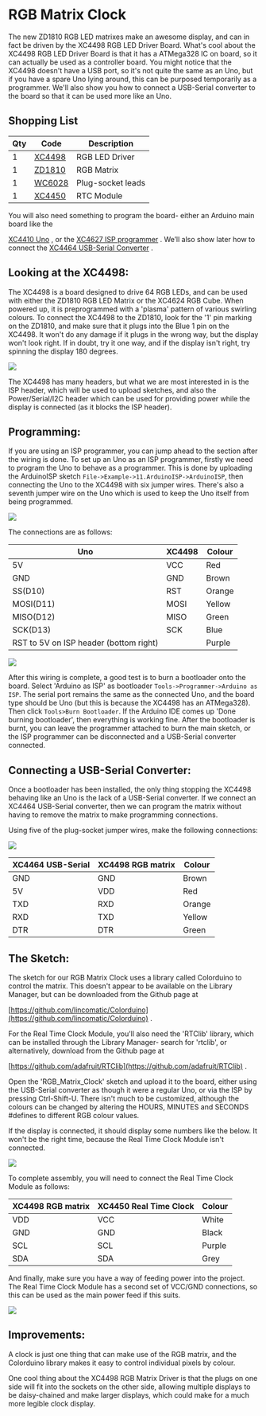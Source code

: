 # RGB Matrix Clock

The new ZD1810 RGB LED matrixes make an awesome display, and can in fact be driven by the XC4498 RGB LED Driver Board. What's cool about the XC4498 RGB LED Driver Board is that it has a ATMega328 IC on board, so it can actually be used as a controller board. You might notice that the XC4498 doesn't have a USB port, so it's not quite the same as an Uno, but if you have a spare Uno lying around, this can be purposed temporarily as a programmer. We'll also show you how to connect a USB-Serial converter to the board so that it can be used more like an Uno.

## Shopping List

|Qty| Code | Description |
|---|---|---|
|1 | [XC4498](http://jaycar.com.au/p/XC4498) | RGB LED Driver
|1 | [ZD1810](http://jaycar.com.au/p/ZD1810) | RGB Matrix
|1 | [WC6028](http://jaycar.com.au/p/WC6028) | Plug-socket leads
|1 | [XC4450](http://jaycar.com.au/p/XC4450) | RTC Module

You will also need something to program the board- either an Arduino main board like the

[XC4410 Uno](https://jaycar.com.au/p/XC4410) , or the [XC4627 ISP programmer](https://jaycar.com.au/p/XC4627) . We’ll also show later how to connect the [XC4464 USB-Serial Converter](https://jaycar.com.au/p/XC4464) .

## Looking at the XC4498:

The XC4498 is a board designed to drive 64 RGB LEDs, and can be used with either the ZD1810 RGB LED Matrix or the XC4624 RGB Cube. When powered up, it is preprogrammed with a 'plasma' pattern of various swirling colours. To connect the XC4498 to the ZD1810, look for the '1' pin marking on the ZD1810, and make sure that it plugs into the Blue 1 pin on the XC4498. It won't do any damage if it plugs in the wrong way, but the display won't look right. If in doubt, try it one way, and if the display isn't right, try spinning the display 180 degrees.

![](images/step1.png)

The XC4498 has many headers, but what we are most interested in is the ISP header, which will be used to upload sketches, and also the Power/Serial/I2C header which can be used for providing power while the display is connected (as it blocks the ISP header).

## Programming:

If you are using an ISP programmer, you can jump ahead to the section after the wiring is done. To set up an Uno as an ISP programmer, firstly we need to program the Uno to behave as a programmer. This is done by uploading the ArduinoISP sketch `File->Example->11.ArduinoISP->ArduinoISP`, then connecting the Uno to the XC4498 with six jumper wires. There's also a seventh jumper wire on the Uno which is used to keep the Uno itself from being programmed.

![](images/step2.png)

The connections are as follows:

|Uno|XC4498|Colour
|---|---|---
|5V|VCC|Red
|GND|GND|Brown
|SS(D10)|RST|Orange
|MOSI(D11)|MOSI|Yellow
|MISO(D12)|MISO|Green
|SCK(D13)|SCK|Blue
|RST to 5V on ISP header (bottom right)||Purple
![](images/step3.png)

After this wiring is complete, a good test is to burn a bootloader onto the board. Select 'Arduino as ISP' as bootloader `Tools->Programmer->Arduino as ISP`. The serial port remains the same as the connected Uno, and the board type should be Uno (but this is because the XC4498 has an ATMega328). Then click `Tools>Burn Bootloader`. If the Arduino IDE comes up 'Done burning bootloader', then everything is working fine. After the bootloader is burnt, you can leave the programmer attached to burn the main sketch, or the ISP programmer can be disconnected and a USB-Serial converter connected.

## Connecting a USB-Serial Converter:

Once a bootloader has been installed, the only thing stopping the XC4498 behaving like an Uno is the lack of a USB-Serial converter. If we connect an XC4464 USB-Serial converter, then we can program the matrix without having to remove the matrix to make programming connections.

Using five of the plug-socket jumper wires, make the following connections:

![](images/step4.png)

|XC4464 USB-Serial|XC4498 RGB matrix|Colour
|---|---|---
|GND|GND|Brown
|5V|VDD|Red
|TXD|RXD|Orange
|RXD|TXD|Yellow
|DTR|DTR|Green

## The Sketch:

The sketch for our RGB Matrix Clock uses a library called Colorduino to control the matrix. This doesn't appear to be available on the Library Manager, but can be downloaded from the Github page at

[https://github.com/lincomatic/Colorduino](https://github.com/lincomatic/Colorduino) .

For the Real Time Clock Module, you'll also need the 'RTClib' library, which can be installed through the Library Manager- search for 'rtclib', or alternatively, download from the Github page at

[https://github.com/adafruit/RTClib](https://github.com/adafruit/RTClib) .

Open the 'RGB_Matrix_Clock' sketch and upload it to the board, either using the USB-Serial converter as though it were a regular Uno, or via the ISP by pressing Ctrl-Shift-U. There isn't much to be customized, although the colours can be changed by altering the HOURS, MINUTES and SECONDS #defines to different RGB colour values.

If the display is connected, it should display some numbers like the below. It won't be the right time, because the Real Time Clock Module isn't connected.

![](images/step5.png)

To complete assembly, you will need to connect the Real Time Clock Module as follows:

|XC4498 RGB matrix|XC4450 Real Time Clock|Colour
|---|---|---
|VDD|VCC|White
|GND|GND|Black
|SCL|SCL|Purple
|SDA|SDA|Grey

And finally, make sure you have a way of feeding power into the project. The Real Time Clock Module has a second set of VCC/GND connections, so this can be used as the main power feed if this suits.

![](images/step6.png)

## Improvements:

A clock is just one thing that can make use of the RGB matrix, and the Colorduino library makes it easy to control individual pixels by colour.

One cool thing about the XC4498 RGB Matrix Driver is that the plugs on one side will fit into the sockets on the other side, allowing multiple displays to be daisy-chained and make larger displays, which could make for a much more legible clock display.
